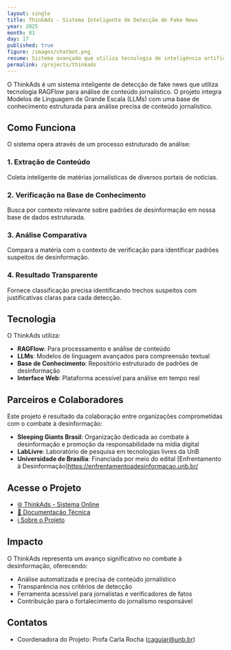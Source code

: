 ```yaml
---
layout: single
title: ThinkAds - Sistema Inteligente de Detecção de Fake News
year: 2025
month: 01
day: 17
published: true
figure: /images/chatbot.png
resume: Sistema avançado que utiliza tecnologia de inteligência artificial para identificar conteúdos desinformativos em matérias jornalísticas com precisão e transparência. Desenvolvido em parceria com Sleeping Giants Brasil, LabLivre e UnB.
permalink: /projects/thinkads
---
```


O ThinkAds é um sistema inteligente de detecção de fake news que utiliza tecnologia RAGFlow para análise de conteúdo jornalístico. O projeto integra Modelos de Linguagem de Grande Escala (LLMs) com uma base de conhecimento estruturada para análise precisa de conteúdo jornalístico.

## Como Funciona

O sistema opera através de um processo estruturado de análise:

### 1. Extração de Conteúdo
Coleta inteligente de matérias jornalísticas de diversos portais de notícias.

### 2. Verificação na Base de Conhecimento
Busca por contexto relevante sobre padrões de desinformação em nossa base de dados estruturada.

### 3. Análise Comparativa
Compara a matéria com o contexto de verificação para identificar padrões suspeitos de desinformação.

### 4. Resultado Transparente
Fornece classificação precisa identificando trechos suspeitos com justificativas claras para cada detecção.

## Tecnologia

O ThinkAds utiliza:
- **RAGFlow**: Para processamento e análise de conteúdo
- **LLMs**: Modelos de linguagem avançados para compreensão textual
- **Base de Conhecimento**: Repositório estruturado de padrões de desinformação
- **Interface Web**: Plataforma acessível para análise em tempo real

## Parceiros e Colaboradores

Este projeto é resultado da colaboração entre organizações comprometidas com o combate à desinformação:

- **Sleeping Giants Brasil**: Organização dedicada ao combate à desinformação e promoção da responsabilidade na mídia digital
- **LabLivre**: Laboratório de pesquisa em tecnologias livres da UnB
- **Universidade de Brasília**: Financiada por meio do edital [Enfrentamento à Desinformação]https://enfrentamentoadesinformacao.unb.br/

## Acesse o Projeto

- [🌐 ThinkAds - Sistema Online](https://think-ads.vercel.app/)
- [📖 Documentação Técnica](https://think-ads.vercel.app/documentacao)
- [ℹ️ Sobre o Projeto](https://think-ads.vercel.app/sobre)

## Impacto

O ThinkAds representa um avanço significativo no combate à desinformação, oferecendo:
- Análise automatizada e precisa de conteúdo jornalístico
- Transparência nos critérios de detecção
- Ferramenta acessível para jornalistas e verificadores de fatos
- Contribuição para o fortalecimento do jornalismo responsável

## Contatos

- Coordenadora do Projeto: Profa Carla Rocha ([caguiar@unb.br](mailto:caguiar@unb.br))
